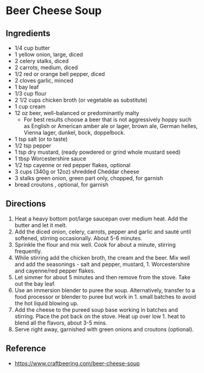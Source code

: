 # Beer Cheese Soup

## Ingredients
- 1/4 cup butter
- 1 yellow onion, large, diced
- 2 celery stalks, diced
- 2 carrots, medium, diced
- 1/2 red or orange bell pepper, diced
- 2 cloves garlic, minced
- 1 bay leaf
- 1/3 cup flour
- 2 1/2 cups chicken broth (or vegetable as substitute)
- 1 cup cream
- 12 oz beer, well-balanced or predominantly malty 
    - For best results choose a beer that is not aggressively hoppy such as English or American amber ale or lager, brown ale, German helles, Vienna lager, dunkel, bock, doppelbock.
- 1 tsp salt (or to taste)
- 1/2 tsp pepper
- 1 tsp dry mustard, (ready powdered or grind whole mustard seed)
- 1 tbsp Worcestershire sauce
- 1/2 tsp cayenne or red pepper flakes, optional
- 3 cups (340g or 12oz) shredded Cheddar cheese
- 3 stalks green onion, green part only, chopped, for garnish
- bread croutons , optional, for garnish

## Directions

1. Heat a heavy bottom pot/large saucepan over medium heat. Add the butter and let it melt.
1. Add the diced onion, celery, carrots, pepper and garlic and sauté until softened, stirring occasionally. About 5-6 minutes. 
1. Sprinkle the flour and mix well. Cook for about a minute, stirring frequently.
1. While stirring add the chicken broth, the cream and the beer. Mix well and add the seasonings - salt and pepper, mustard, 1. Worcestershire and cayenne/red pepper flakes.
1. Let simmer for about 5 minutes and then remove from the stove. Take out the bay leaf.
1. Use an immersion blender to puree the soup. Alternatively, transfer to a food processor or blender to puree but work in 1. small batches to avoid the hot liquid blowing up. 
1. Add the cheese to the pureed soup base working in batches and stirring. Place the pot back on the stove. Heat up over low 1. heat to blend all the flavors, about 3-5 mins. 
1. Serve right away, garnished with green onions and croutons (optional). 

## Reference
- https://www.craftbeering.com/beer-cheese-soup